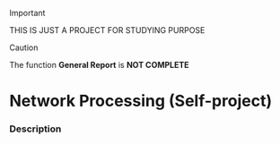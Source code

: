 > [!IMPORTANT]
> THIS IS JUST A PROJECT FOR STUDYING PURPOSE

> [!CAUTION]
> The function **General Report** is **NOT COMPLETE**
# Network Processing (Self-project)
### Description
